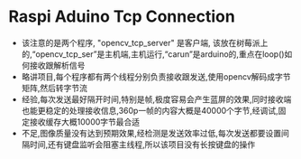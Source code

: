 # Raspi Aduino Tcp Connection
* 该注意的是两个程序, "opencv_tcp_server" 是客户端, 该放在树莓派上的,“opencv_tcp_ser”是主机端,主机运行,“carun”是arduino的,重点在loop()如何接收跟解析信号
* 略讲项目,每个程序都有两个线程分别负责接收跟发送,使用opencv解码成字节矩阵,然后转字节流
* 经验,每次发送最好隔开时间,特别是帧,极度容易会产生蓝屏的效果,同时接收端也能更稳定的处理接收信息,360p一帧的内容大概是40000个字节,经调试,固定接收缓存大概10000字节最合适
* 不足,图像质量没有达到预期效果,经检测是发送效率过低,每次发送都要设置间隔时间,还有键盘监听会阻塞主线程,所以该项目没有长按键盘的操作